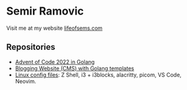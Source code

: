 <!--
**thesems/thesems** is a ✨ _special_ ✨ repository because its `README.md` (this file) appears on your GitHub profile.

Here are some ideas to get you started:

- 🔭 I’m currently working on ...
- 🌱 I’m currently learning ...
- 👯 I’m looking to collaborate on ...
- 🤔 I’m looking for help with ...
- 💬 Ask me about ...
- 📫 How to reach me: ...
- 😄 Pronouns: ...
- ⚡ Fun fact: ...
-->

# Semir Ramovic

Visit me at my website [lifeofsems.com](https://lifeofsems.com)

## Repositories
- [Advent of Code 2022 in Golang](https://github.com/thesems/advent-of-code-2022-go-lang)
- [Blogging Website (CMS) with Golang templates](https://github.com/thesems/golang-cms)
- [Linux config files](https://github.com/thesems/.config): Z Shell, i3 + i3blocks, alacritty, picom, VS Code, Neovim.

